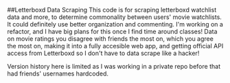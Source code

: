 ##Letterboxd Data Scraping
This code is for scraping letterboxd watchlist data and more, to determine commonality between users' movie watchlists. It could definitely use better organization and commenting. I'm working on a refactor, and I have big plans for this once I find time around classes! Data on movie ratings you disagree with friends the most on, which you agree the most on, making it into a fully accesible web app, and getting official API access from Letterboxd so I don't have to data scrape like a hacker!


Version history here is limited as I was working in a private repo before that had friends' usernames hardcoded. 
